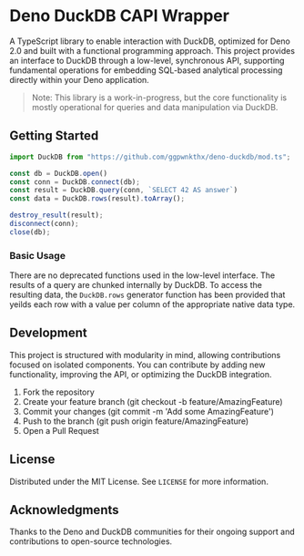# Deno DuckDB CAPI Wrapper
A TypeScript library to enable interaction with DuckDB, optimized for Deno 2.0 and built with a functional programming approach. This project provides an interface to DuckDB through a low-level, synchronous API, supporting fundamental operations for embedding SQL-based analytical processing directly within your Deno application.

>Note: This library is a work-in-progress, but the core functionality is mostly operational for queries and data manipulation via DuckDB.

## Getting Started
```typescript
import DuckDB from "https://github.com/ggpwnkthx/deno-duckdb/mod.ts";

const db = DuckDB.open()
const conn = DuckDB.connect(db);
const result = DuckDB.query(conn, `SELECT 42 AS answer`)
const data = DuckDB.rows(result).toArray();

destroy_result(result);
disconnect(conn);
close(db);
```

### Basic Usage
There are no deprecated functions used in the low-level interface. The results of a query are chunked internally by DuckDB. To access the resulting data, the `DuckDB.rows` generator function has been provided that yeilds each row with a value per column of the appropriate native data type.

## Development
This project is structured with modularity in mind, allowing contributions focused on isolated components. You can contribute by adding new functionality, improving the API, or optimizing the DuckDB integration.
1. Fork the repository
2. Create your feature branch (git checkout -b feature/AmazingFeature)
3. Commit your changes (git commit -m 'Add some AmazingFeature')
4. Push to the branch (git push origin feature/AmazingFeature)
5. Open a Pull Request

## License
Distributed under the MIT License. See `LICENSE` for more information.

## Acknowledgments
Thanks to the Deno and DuckDB communities for their ongoing support and contributions to open-source technologies.